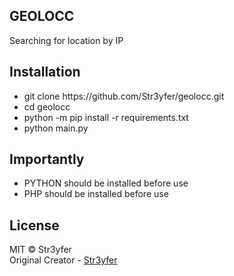 <h2>GEOLOCC</h2>
<p>Searching for location by IP</p>

<h2>Installation</h2>
<ul>
  <li>git clone https://github.com/Str3yfer/geolocc.git</li>
  <li>cd geolocc</li>
  <li>python -m pip install -r requirements.txt</li>
  <li>python main.py</li>
</ul>

<h2>Importantly</h2>
<ul>
  <li>PYTHON should be installed before use</li>
  <li>PHP should be installed before use</li>
</ul>

<h2>License</h2>
<p>
  MIT © Str3yfer <br>
  Original Creator - <a href="https://github.com/Str3yfer">Str3yfer</a>
</p>